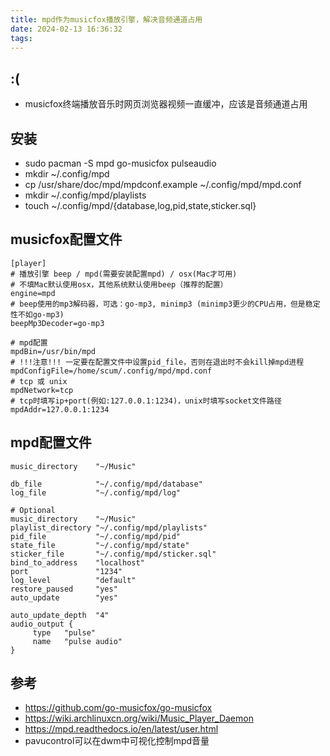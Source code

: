 ```yaml
---
title: mpd作为musicfox播放引擎，解决音频通道占用
date: 2024-02-13 16:36:32
tags:
---
```

## :(
* musicfox终端播放音乐时网页浏览器视频一直缓冲，应该是音频通道占用 
## 安装
* sudo pacman -S mpd go-musicfox pulseaudio
* mkdir ~/.config/mpd
* cp /usr/share/doc/mpd/mpdconf.example ~/.config/mpd/mpd.conf
* mkdir ~/.config/mpd/playlists
* touch ~/.config/mpd/{database,log,pid,state,sticker.sql}
## musicfox配置文件
```
[player]
# 播放引擎 beep / mpd(需要安装配置mpd) / osx(Mac才可用)
# 不填Mac默认使用osx，其他系统默认使用beep（推荐的配置）
engine=mpd
# beep使用的mp3解码器，可选：go-mp3, minimp3 (minimp3更少的CPU占用，但是稳定性不如go-mp3)
beepMp3Decoder=go-mp3

# mpd配置
mpdBin=/usr/bin/mpd
# !!!注意!!! 一定要在配置文件中设置pid_file，否则在退出时不会kill掉mpd进程
mpdConfigFile=/home/scum/.config/mpd/mpd.conf
# tcp 或 unix
mpdNetwork=tcp
# tcp时填写ip+port(例如:127.0.0.1:1234)，unix时填写socket文件路径
mpdAddr=127.0.0.1:1234

```
## mpd配置文件
```
music_directory	   "~/Music"

db_file            "~/.config/mpd/database"
log_file           "~/.config/mpd/log"

# Optional
music_directory    "~/Music"
playlist_directory "~/.config/mpd/playlists"
pid_file           "~/.config/mpd/pid"
state_file         "~/.config/mpd/state"
sticker_file       "~/.config/mpd/sticker.sql"
bind_to_address    "localhost"
port 	           "1234"
log_level          "default"
restore_paused     "yes"
auto_update        "yes"

auto_update_depth  "4"
audio_output {
     type	"pulse"
     name 	"pulse audio"
}

```
## 参考
* https://github.com/go-musicfox/go-musicfox
* https://wiki.archlinuxcn.org/wiki/Music_Player_Daemon
* https://mpd.readthedocs.io/en/latest/user.html
* pavucontrol可以在dwm中可视化控制mpd音量

